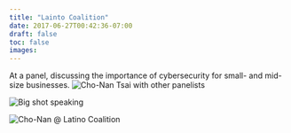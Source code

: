 ```yaml
---
title: "Lainto Coalition"
date: 2017-06-27T00:42:36-07:00
draft: false
toc: false
images:
---
```


At a panel, discussing the importance of cybersecurity for small- and mid-size businesses.
![Cho-Nan Tsai with other panelists](/img/talks/cybersecurity-panel1.jpg)

![Big shot speaking](/img/talks/cybersecurity-panel2.jpg)

![Cho-Nan @ Latino Coalition](/img/talks/latinocoalition.jpg)